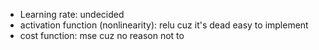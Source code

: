 - Learning rate: undecided 
- activation function (nonlinearity): relu cuz it's dead easy to implement
- cost function: mse cuz no reason not to